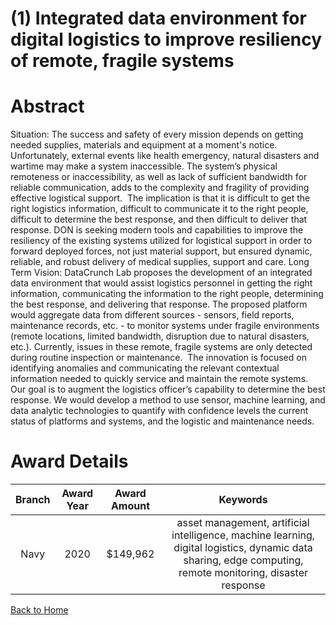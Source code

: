 
(1) Integrated data environment for digital logistics to improve resiliency of remote, fragile systems
======================================================================================================

# Abstract


Situation: The success and safety of every mission depends on getting needed supplies, materials and equipment at a moment's notice. Unfortunately, external events like health emergency, natural disasters and wartime may make a system inaccessible. The system’s physical remoteness or inaccessibility, as well as lack of sufficient bandwidth for reliable communication, adds to the complexity and fragility of providing effective logistical support.  The implication is that it is difficult to get the right logistics information, difficult to communicate it to the right people, difficult to determine the best response, and then difficult to deliver that response. DON is seeking modern tools and capabilities to improve the resiliency of the existing systems utilized for logistical support in order to forward deployed forces, not just material support, but ensured dynamic, reliable, and robust delivery of medical supplies, support and care. Long Term Vision: DataCrunch Lab proposes the development of an integrated data environment that would assist logistics personnel in getting the right information, communicating the information to the right people, determining the best response, and delivering that response. The proposed platform would aggregate data from different sources - sensors, field reports, maintenance records, etc. - to monitor systems under fragile environments (remote locations, limited bandwidth, disruption due to natural disasters, etc.). Currently, issues in these remote, fragile systems are only detected during routine inspection or maintenance.  The innovation is focused on identifying anomalies and communicating the relevant contextual information needed to quickly service and maintain the remote systems. Our goal is to augment the logistics officer’s capability to determine the best response. We would develop a method to use sensor, machine learning, and data analytic technologies to quantify with confidence levels the current status of platforms and systems, and the logistic and maintenance needs.  

# Award Details

|Branch|Award Year|Award Amount|Keywords|
| :---: | :---: | :---: | :---: |
|Navy|2020|$149,962|asset management, artificial intelligence, machine learning, digital logistics, dynamic data sharing, edge computing, remote monitoring, disaster response|
  
  


[Back to Home](https://github.com/chrischow/dod_sbir_awards#2204)